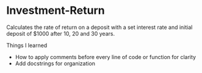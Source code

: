 # Investment-Return
Calculates the rate of return on a deposit with a set interest rate and initial deposit of $1000 after 10, 20 and 30 years.

Things I learned
* How to apply comments before every line of code or function for clarity
* Add docstrings for organization 

